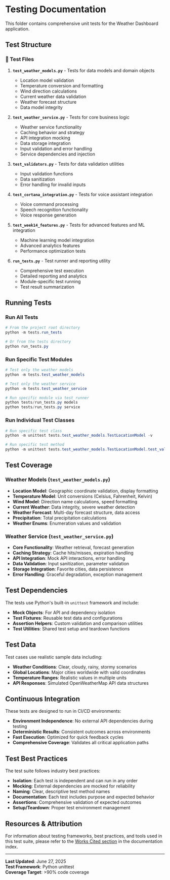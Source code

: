 # Testing Documentation

This folder contains comprehensive unit tests for the Weather Dashboard application.

## Test Structure

### 📁 Test Files

1. **`test_weather_models.py`** - Tests for data models and domain objects
   - Location model validation
   - Temperature conversion and formatting
   - Wind direction calculations
   - Current weather data validation
   - Weather forecast structure
   - Data model integrity

2. **`test_weather_service.py`** - Tests for core business logic
   - Weather service functionality
   - Caching behavior and strategy
   - API integration mocking
   - Data storage integration
   - Input validation and error handling
   - Service dependencies and injection

3. **`test_validators.py`** - Tests for data validation utilities
   - Input validation functions
   - Data sanitization
   - Error handling for invalid inputs

4. **`test_cortana_integration.py`** - Tests for voice assistant integration
   - Voice command processing
   - Speech recognition functionality
   - Voice response generation

5. **`test_week14_features.py`** - Tests for advanced features and ML integration
   - Machine learning model integration
   - Advanced analytics features
   - Performance optimization tests

6. **`run_tests.py`** - Test runner and reporting utility
   - Comprehensive test execution
   - Detailed reporting and analytics
   - Module-specific test running
   - Test result summarization

## Running Tests

### Run All Tests

```powershell
# From the project root directory
python -m tests.run_tests

# Or from the tests directory
python run_tests.py
```

### Run Specific Test Modules

```powershell
# Test only the weather models
python -m tests.test_weather_models

# Test only the weather service
python -m tests.test_weather_service

# Run specific module via test runner
python tests/run_tests.py models
python tests/run_tests.py service
```

### Run Individual Test Classes

```powershell
# Run specific test class
python -m unittest tests.test_weather_models.TestLocationModel -v

# Run specific test method
python -m unittest tests.test_weather_models.TestLocationModel.test_valid_location_creation -v
```

## Test Coverage

### Weather Models (`test_weather_models.py`)

- **Location Model**: Geographic coordinate validation, display formatting
- **Temperature Model**: Unit conversions (Celsius, Fahrenheit, Kelvin)
- **Wind Model**: Direction name calculations, speed formatting
- **Current Weather**: Data integrity, severe weather detection
- **Weather Forecast**: Multi-day forecast structure, data access
- **Precipitation**: Total precipitation calculations
- **Weather Enums**: Enumeration values and validation

### Weather Service (`test_weather_service.py`)

- **Core Functionality**: Weather retrieval, forecast generation
- **Caching Strategy**: Cache hits/misses, expiration handling
- **API Integration**: Mock API interactions, error handling
- **Data Validation**: Input sanitization, parameter validation
- **Storage Integration**: Favorite cities, data persistence
- **Error Handling**: Graceful degradation, exception management

## Test Dependencies

The tests use Python's built-in `unittest` framework and include:

- **Mock Objects**: For API and dependency isolation
- **Test Fixtures**: Reusable test data and configurations
- **Assertion Helpers**: Custom validation and comparison utilities
- **Test Utilities**: Shared test setup and teardown functions

## Test Data

Test cases use realistic sample data including:

- **Weather Conditions**: Clear, cloudy, rainy, stormy scenarios
- **Global Locations**: Major cities worldwide with valid coordinates
- **Temperature Ranges**: Realistic values in multiple units
- **API Responses**: Simulated OpenWeatherMap API data structures

## Continuous Integration

These tests are designed to run in CI/CD environments:

- **Environment Independence**: No external API dependencies during testing
- **Deterministic Results**: Consistent outcomes across environments
- **Fast Execution**: Optimized for quick feedback cycles
- **Comprehensive Coverage**: Validates all critical application paths

## Test Best Practices

The test suite follows industry best practices:

- **Isolation**: Each test is independent and can run in any order
- **Mocking**: External dependencies are mocked for reliability
- **Naming**: Clear, descriptive test method names
- **Documentation**: Each test includes purpose and expected behavior
- **Assertions**: Comprehensive validation of expected outcomes
- **Setup/Teardown**: Proper test environment management

## Resources & Attribution

For information about testing frameworks, best practices, and tools used in this test suite, please refer to the [Works Cited section](../docs/README.md#works-cited) in the documentation index.

---

**Last Updated**: June 27, 2025  
**Test Framework**: Python unittest  
**Coverage Target**: >90% code coverage
